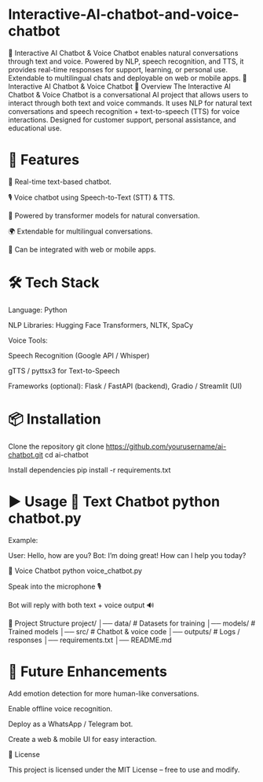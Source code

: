# Interactive-AI-chatbot-and-voice-chatbot

🤖 Interactive AI Chatbot & Voice Chatbot enables natural conversations through text and voice. Powered by NLP, speech recognition, and TTS, it provides real-time responses for support, learning, or personal use. Extendable to multilingual chats and deployable on web or mobile apps. 🤖 Interactive AI Chatbot & Voice Chatbot 📖 Overview The Interactive AI Chatbot & Voice Chatbot is a conversational AI project that allows users to interact through both text and voice commands. It uses NLP for natural text conversations and speech recognition + text-to-speech (TTS) for voice interactions. Designed for customer support, personal assistance, and educational use.

# 🚀 Features

💬 Real-time text-based chatbot.

🎙️ Voice chatbot using Speech-to-Text (STT) & TTS.

🧠 Powered by transformer models for natural conversation.

🌍 Extendable for multilingual conversations.

🔌 Can be integrated with web or mobile apps.

# 🛠️ Tech Stack

Language: Python

NLP Libraries: Hugging Face Transformers, NLTK, SpaCy

Voice Tools:

Speech Recognition (Google API / Whisper)

gTTS / pyttsx3 for Text-to-Speech

Frameworks (optional): Flask / FastAPI (backend), Gradio / Streamlit (UI)

# 📦 Installation

Clone the repository git clone https://github.com/yourusername/ai-chatbot.git cd ai-chatbot

Install dependencies pip install -r requirements.txt

# ▶️ Usage 📝 Text Chatbot python chatbot.py

Example:

User: Hello, how are you? Bot: I’m doing great! How can I help you today?

🎤 Voice Chatbot python voice_chatbot.py

Speak into the microphone 🎙️

Bot will reply with both text + voice output 🔊

📂 Project Structure project/ │── data/ # Datasets for training │── models/ # Trained models │── src/ # Chatbot & voice code │── outputs/ # Logs / responses │── requirements.txt │── README.md

# 🔮 Future Enhancements

Add emotion detection for more human-like conversations.

Enable offline voice recognition.

Deploy as a WhatsApp / Telegram bot.

Create a web & mobile UI for easy interaction.

📜 License

This project is licensed under the MIT License – free to use and modify.
